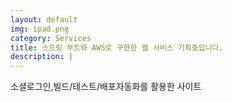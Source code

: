 ```yaml
---
layout: default
img: ipad.png
category: Services
title: 스프링 부트와 AWS로 구현한 웹 서비스 기획중입니다.
description: |
---
```

  소셜로그인,빌드/테스트/배포자동화를 활용한 사이트